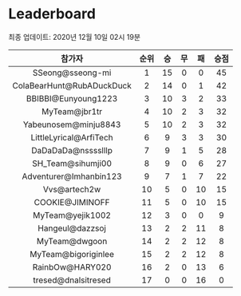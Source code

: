 # Leaderboard
최종 업데이트: 2020년 12월 10일 02시 19분




| 참가자 | 순위 | 승 | 무 | 패 | 승점 |
|:---:|:---:|:---:|:---:|:---:|:---:|
| SSeong@sseong-mi | 1 | 15 | 0 | 0 | 45 |
| ColaBearHunt@RubADuckDuck | 2 | 14 | 0 | 1 | 42 |
| BBIBBI@Eunyoung1223 | 3 | 10 | 3 | 2 | 33 |
| MyTeam@jbr1tr | 4 | 10 | 2 | 3 | 32 |
| Yabeunosem@minju8843 | 5 | 10 | 2 | 3 | 32 |
| LittleLyrical@ArfiTech | 6 | 9 | 3 | 3 | 30 |
| DaDaDaDa@nsssslllp | 7 | 9 | 1 | 5 | 28 |
| SH_Team@sihumji00 | 8 | 9 | 0 | 6 | 27 |
| Adventurer@Imhanbin123 | 9 | 7 | 1 | 7 | 22 |
| Vvs@artech2w | 10 | 5 | 0 | 10 | 15 |
| COOKIE@JIMINOFF | 11 | 5 | 0 | 10 | 15 |
| MyTeam@yejik1002 | 12 | 3 | 0 | 0 | 9 |
| Hangeul@dazzsoj | 13 | 2 | 2 | 11 | 8 |
| MyTeam@dwgoon | 14 | 2 | 2 | 12 | 8 |
| MyTeam@bigoriginlee | 15 | 2 | 2 | 12 | 8 |
| RainbOw@HARY020 | 16 | 2 | 0 | 13 | 6 |
| tresed@dnalsitresed | 17 | 0 | 0 | 16 | 0 |